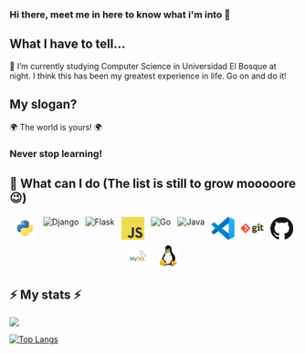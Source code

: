 ### Hi there, meet me in here to know what i'm into 👋

<!--
**juanmunoz22-bit/juanmunoz22-bit** is a ✨ _special_ ✨ repository because its `README.md` (this file) appears on your GitHub profile.

Here are some ideas to get you started:

- 🔭 I’m currently working on ...
- 🌱 I’m currently learning ...
- 👯 I’m looking to collaborate on ...
- 🤔 I’m looking for help with ...
- 💬 Ask me about ...
- 📫 How to reach me: ...
- 😄 Pronouns: ...
- ⚡ Fun fact: ...
-->

## What I have to tell...

🌱 I’m currently studying Computer Science in Universidad El Bosque at night. I think this has been my greatest experience in life. Go on and do it!

## My slogan?
🌍 The world is yours! 🌍


### Never stop learning! 

## 🧰 What can I do (The list is still to grow mooooore 😉)
<p align="center">
<img src="https://raw.githubusercontent.com/github/explore/80688e429a7d4ef2fca1e82350fe8e3517d3494d/topics/python/python.png" alt="Python" height="40" style="vertical-align:top; margin:4px">
<img src="https://user-images.githubusercontent.com/63082861/149419749-317bdccf-b941-4176-b665-de842b77ef13.png" alt="Django" height="40" style="vertical-align:top; margin:4px">
<img src="https://user-images.githubusercontent.com/63082861/149422052-f02860ca-8a88-475c-87fb-0438191bafda.png" alt="Flask" height="40" style="vertical-align:top; margin:4px">
<img src="https://raw.githubusercontent.com/github/explore/80688e429a7d4ef2fca1e82350fe8e3517d3494d/topics/javascript/javascript.png" alt="Javascript" height="40" style="vertical-align:top; margin:4px">
<img src="https://user-images.githubusercontent.com/63082861/149682046-06c7c410-d803-4f44-a4df-6020f9722fa6.png" alt="Go" height="40" style="vertical-align:top; margin:4px">
<img src="https://user-images.githubusercontent.com/63082861/149418192-f98d8935-8713-4ae1-ac90-45f93db8d0dc.png" alt="Java" height="40" style="vertical-align:top; margin:4px">
<img src="https://raw.githubusercontent.com/github/explore/80688e429a7d4ef2fca1e82350fe8e3517d3494d/topics/visual-studio-code/visual-studio-code.png" alt="VS Code" height="40" style="vertical-align:top; margin:4px">
<img src="https://raw.githubusercontent.com/github/explore/80688e429a7d4ef2fca1e82350fe8e3517d3494d/topics/git/git.png" alt="git" height="40" style="vertical-align:top; margin:4px">
<img src="https://raw.githubusercontent.com/github/explore/78df643247d429f6cc873026c0622819ad797942/topics/github/github.png" alt="Github" height="40" style="vertical-align:top; margin:4px">
<img src="https://raw.githubusercontent.com/github/explore/80688e429a7d4ef2fca1e82350fe8e3517d3494d/topics/mysql/mysql.png" alt="MySQL" height="40" style="vertical-align:top; margin:4px">
<img src="https://raw.githubusercontent.com/github/explore/80688e429a7d4ef2fca1e82350fe8e3517d3494d/topics/linux/linux.png" alt="Linux" height="40" style="vertical-align:top; margin:4px">
</p>


## ⚡ My stats ⚡

<img align="center" src="https://github-readme-stats.vercel.app/api/?username=juanmunoz22-bit&show_icons=true&theme=tokyonight" />

[![Top Langs](https://github-readme-stats.vercel.app/api/top-langs/?username=juanmunoz22-bit&layout=compact&theme=tokyonight)](https://github.com/anuraghazra/github-readme-stats)
